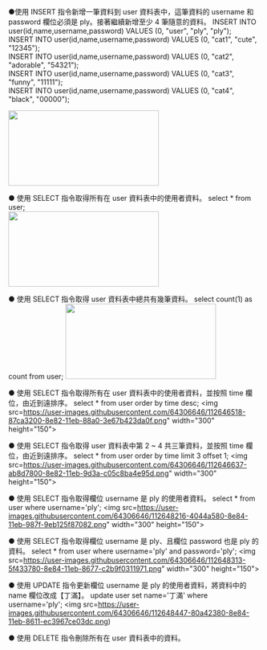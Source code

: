 ●使用 INSERT 指令新增一筆資料到 user 資料表中，這筆資料的 username 和password 欄位必須是 ply。接著繼續新增至少 4 筆隨意的資料。
INSERT INTO user(id,name,username,password) VALUES (0, "user", "ply", "ply");</br>
INSERT INTO user(id,name,username,password) VALUES (0, "cat1", "cute", "12345");</br>
INSERT INTO user(id,name,username,password) VALUES (0, "cat2", "adorable", "54321");</br>
INSERT INTO user(id,name,username,password) VALUES (0, "cat3", "funny", "11111");</br>
INSERT INTO user(id,name,username,password) VALUES (0, "cat4", "black", "00000");</br>

<img src="https://user-images.githubusercontent.com/64306646/112638631-6c5b2900-8e7a-11eb-9e23-15716b4b6fd1.png" width="300" height="150">

● 使用 SELECT 指令取得所有在 user 資料表中的使用者資料。
select * from user;</br>
<img src="https://user-images.githubusercontent.com/64306646/112637291-f1ddd980-8e78-11eb-82f2-6783d7b8cffd.png" width="300" height="150">

● 使用 SELECT 指令取得 user 資料表中總共有幾筆資料。
select count(1) as count from user;
<img src="https://user-images.githubusercontent.com/64306646/112639685-82b5b480-8e7b-11eb-8090-271aa530e8a4.png" width="300" height="150">

● 使用 SELECT 指令取得所有在 user 資料表中的使用者資料，並按照 time 欄位，由近到遠排序。
select * from user order by time desc;
<img src=https://user-images.githubusercontent.com/64306646/112646518-87ca3200-8e82-11eb-88a0-3e67b423da0f.png" width="300" height="150">


● 使用 SELECT 指令取得 user 資料表中第 2 ~ 4 共三筆資料，並按照 time 欄位，由近到遠排序。
select * from user order by time limit 3 offset 1;
<img src=https://user-images.githubusercontent.com/64306646/112646637-ab8d7800-8e82-11eb-9d3a-c05c8ba4e95d.png" width="300" height="150">


● 使用 SELECT 指令取得欄位 username 是 ply 的使用者資料。
select * from user where username='ply';
<img src=https://user-images.githubusercontent.com/64306646/112648216-4044a580-8e84-11eb-987f-9eb125f87082.png" width="300" height="150">


● 使用 SELECT 指令取得欄位 username 是 ply、且欄位 password 也是 ply 的資料。
select * from user where username='ply' and password='ply';
<img src=https://user-images.githubusercontent.com/64306646/112648313-5f433780-8e84-11eb-8677-c2b9f0311971.png" width="300" height="150">


● 使用 UPDATE 指令更新欄位 username 是 ply 的使用者資料，將資料中的 name 欄位改成【丁滿】。
update user set name='丁滿' where username='ply';
<img src=https://user-images.githubusercontent.com/64306646/112648447-80a42380-8e84-11eb-8611-ec3967ce03dc.png)


● 使用 DELETE 指令刪除所有在 user 資料表中的資料。
